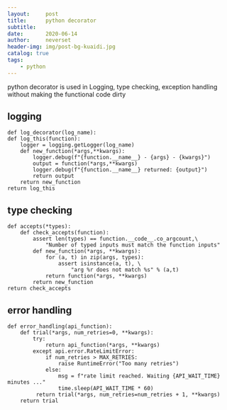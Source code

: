 ```yaml
---
layout:     post
title:      python decorator
subtitle:   
date:       2020-06-14
author:     neverset
header-img: img/post-bg-kuaidi.jpg
catalog: true
tags:
    - python
---
```


python decorator is used in Logging, type checking, exception handling without making the functional code dirty

## logging

    def log_decorator(log_name):
    def log_this(function):
        logger = logging.getLogger(log_name)
        def new_function(*args,**kwargs):
            logger.debug(f"{function.__name__} - {args} - {kwargs}")
            output = function(*args,**kwargs)
            logger.debug(f"{function.__name__} returned: {output}")
            return output
        return new_function
    return log_this

## type checking

    def accepts(*types):
        def check_accepts(function):
            assert len(types) == function.__code__.co_argcount,\
                "Number of typed inputs must match the function inputs"
            def new_function(*args, **kwargs):
                for (a, t) in zip(args, types):
                    assert isinstance(a, t), \
                        "arg %r does not match %s" % (a,t)
                return function(*args, **kwargs)
            return new_function
    return check_accepts

## error handling
    def error_handling(api_function):
        def trial(*args, num_retries=0, **kwargs):
            try:
                return api_function(*args, **kwargs)
            except api.error.RateLimitError:
                if num_retries > MAX_RETRIES:
                    raise RuntimeError("Too many retries")
                else:
                    msg = f"rate limit reached. Waiting {API_WAIT_TIME} minutes ..."
                    time.sleep(API_WAIT_TIME * 60)
             return trial(*args, num_retries=num_retries + 1, **kwargs)    
        return trial